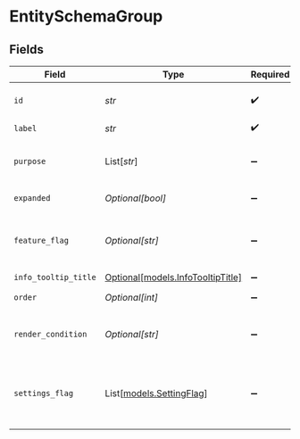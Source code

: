 # EntitySchemaGroup


## Fields

| Field                                                                         | Type                                                                          | Required                                                                      | Description                                                                   | Example                                                                       |
| ----------------------------------------------------------------------------- | ----------------------------------------------------------------------------- | ----------------------------------------------------------------------------- | ----------------------------------------------------------------------------- | ----------------------------------------------------------------------------- |
| `id`                                                                          | *str*                                                                         | :heavy_check_mark:                                                            | N/A                                                                           | e18a532b-ae79-4d86-a6a5-e5dbfb579d14                                          |
| `label`                                                                       | *str*                                                                         | :heavy_check_mark:                                                            | N/A                                                                           | Contact Details                                                               |
| `purpose`                                                                     | List[*str*]                                                                   | :heavy_minus_sign:                                                            | Only render group when one of the purposes is enabled                         |                                                                               |
| `expanded`                                                                    | *Optional[bool]*                                                              | :heavy_minus_sign:                                                            | Expanded by default                                                           |                                                                               |
| `feature_flag`                                                                | *Optional[str]*                                                               | :heavy_minus_sign:                                                            | This group should only be active when the feature flag is enabled             | FF_MY_FEATURE_FLAG                                                            |
| `info_tooltip_title`                                                          | [Optional[models.InfoTooltipTitle]](../models/infotooltiptitle.md)            | :heavy_minus_sign:                                                            | N/A                                                                           |                                                                               |
| `order`                                                                       | *Optional[int]*                                                               | :heavy_minus_sign:                                                            | Render order of the group                                                     |                                                                               |
| `render_condition`                                                            | *Optional[str]*                                                               | :heavy_minus_sign:                                                            | Only render group when render_condition resolves to true                      | _is_composite_price = "false"                                                 |
| `settings_flag`                                                               | List[[models.SettingFlag](../models/settingflag.md)]                          | :heavy_minus_sign:                                                            | This group should only be active when all the settings have the correct value |                                                                               |